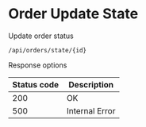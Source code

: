 Order Update State
===================

Update order status

```shell title="Method <span class='color-method'>PUT</span>"
/api/orders/state/{id}
```

Response options

| Status code                          | Description    |
|--------------------------------------|----------------|
| <span class='color-200'>200</span>   | OK             |
| <span class='color-error'>500</span> | Internal Error |
